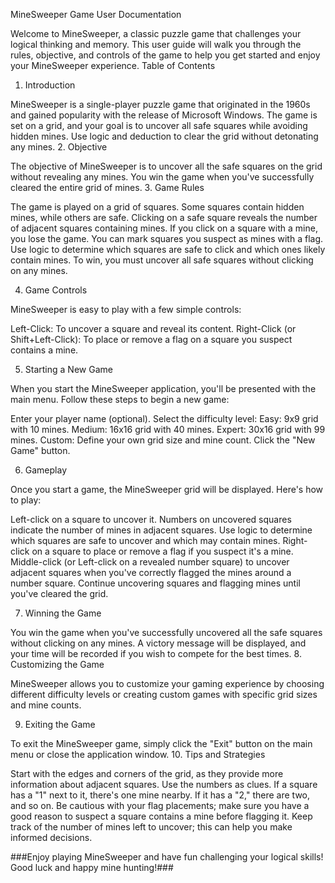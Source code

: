 MineSweeper Game User Documentation

Welcome to MineSweeper, a classic puzzle game that challenges your logical thinking and memory. This user guide will walk you through the rules, objective, and controls of the game to help you get started and enjoy your MineSweeper experience.
Table of Contents

    

1. Introduction

MineSweeper is a single-player puzzle game that originated in the 1960s and gained popularity with the release of Microsoft Windows. The game is set on a grid, and your goal is to uncover all safe squares while avoiding hidden mines. Use logic and deduction to clear the grid without detonating any mines.
2. Objective

The objective of MineSweeper is to uncover all the safe squares on the grid without revealing any mines. You win the game when you've successfully cleared the entire grid of mines.
3. Game Rules

   The game is played on a grid of squares.
    Some squares contain hidden mines, while others are safe.
    Clicking on a safe square reveals the number of adjacent squares containing mines.
    If you click on a square with a mine, you lose the game.
    You can mark squares you suspect as mines with a flag.
    Use logic to determine which squares are safe to click and which ones likely contain mines.
    To win, you must uncover all safe squares without clicking on any mines.

4. Game Controls

MineSweeper is easy to play with a few simple controls:

   Left-Click: To uncover a square and reveal its content.
   Right-Click (or Shift+Left-Click): To place or remove a flag on a square you suspect contains a mine.

5. Starting a New Game

When you start the MineSweeper application, you'll be presented with the main menu. Follow these steps to begin a new game:

   Enter your player name (optional).
    Select the difficulty level:
        Easy: 9x9 grid with 10 mines.
        Medium: 16x16 grid with 40 mines.
        Expert: 30x16 grid with 99 mines.
        Custom: Define your own grid size and mine count.
    Click the "New Game" button.

6. Gameplay

Once you start a game, the MineSweeper grid will be displayed. Here's how to play:

   Left-click on a square to uncover it.
    Numbers on uncovered squares indicate the number of mines in adjacent squares.
    Use logic to determine which squares are safe to uncover and which may contain mines.
    Right-click on a square to place or remove a flag if you suspect it's a mine.
    Middle-click (or Left-click on a revealed number square) to uncover adjacent squares when you've correctly flagged the mines around a number square.
    Continue uncovering squares and flagging mines until you've cleared the grid.

7. Winning the Game

You win the game when you've successfully uncovered all the safe squares without clicking on any mines. A victory message will be displayed, and your time will be recorded if you wish to compete for the best times.
8. Customizing the Game

   MineSweeper allows you to customize your gaming experience by choosing different difficulty levels or creating custom games with specific grid sizes and mine counts.

9. Exiting the Game

To exit the MineSweeper game, simply click the "Exit" button on the main menu or close the application window.
10. Tips and Strategies

   Start with the edges and corners of the grid, as they provide more information about adjacent squares.
    Use the numbers as clues. If a square has a "1" next to it, there's one mine nearby. If it has a "2," there are two, and so on.
    Be cautious with your flag placements; make sure you have a good reason to suspect a square contains a mine before flagging it.
    Keep track of the number of mines left to uncover; this can help you make informed decisions.

   
   ###Enjoy playing MineSweeper and have fun challenging your logical skills! Good luck and happy mine hunting!###